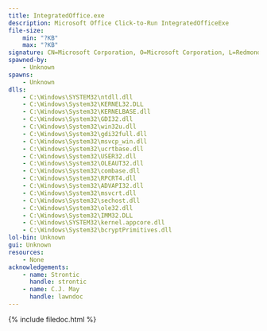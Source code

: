 ```yaml
---
title: IntegratedOffice.exe
description: Microsoft Office Click-to-Run IntegratedOfficeExe
file-size:
    min: "?KB"
    max: "?KB"
signature: CN=Microsoft Corporation, O=Microsoft Corporation, L=Redmond, S=Washington, C=US
spawned-by:
    - Unknown
spawns:
    - Unknown
dlls:
    - C:\Windows\SYSTEM32\ntdll.dll
    - C:\Windows\System32\KERNEL32.DLL
    - C:\Windows\System32\KERNELBASE.dll
    - C:\Windows\System32\GDI32.dll
    - C:\Windows\System32\win32u.dll
    - C:\Windows\System32\gdi32full.dll
    - C:\Windows\System32\msvcp_win.dll
    - C:\Windows\System32\ucrtbase.dll
    - C:\Windows\System32\USER32.dll
    - C:\Windows\System32\OLEAUT32.dll
    - C:\Windows\System32\combase.dll
    - C:\Windows\System32\RPCRT4.dll
    - C:\Windows\System32\ADVAPI32.dll
    - C:\Windows\System32\msvcrt.dll
    - C:\Windows\System32\sechost.dll
    - C:\Windows\System32\ole32.dll
    - C:\Windows\System32\IMM32.DLL
    - C:\Windows\SYSTEM32\kernel.appcore.dll
    - C:\Windows\System32\bcryptPrimitives.dll
lol-bin: Unknown
gui: Unknown
resources:
    - None
acknowledgements:
    - name: Strontic
      handle: strontic
    - name: C.J. May
      handle: lawndoc
---
```


{% include filedoc.html %}
